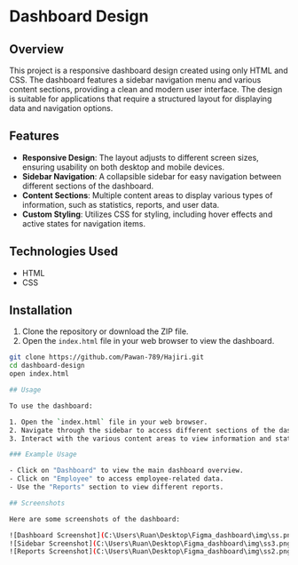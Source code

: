 # Dashboard Design

## Overview

This project is a responsive dashboard design created using only HTML and CSS. The dashboard features a sidebar navigation menu and various content sections, providing a clean and modern user interface. The design is suitable for applications that require a structured layout for displaying data and navigation options.

## Features

- **Responsive Design**: The layout adjusts to different screen sizes, ensuring usability on both desktop and mobile devices.
- **Sidebar Navigation**: A collapsible sidebar for easy navigation between different sections of the dashboard.
- **Content Sections**: Multiple content areas to display various types of information, such as statistics, reports, and user data.
- **Custom Styling**: Utilizes CSS for styling, including hover effects and active states for navigation items.

## Technologies Used

- HTML
- CSS

## Installation

1. Clone the repository or download the ZIP file.
2. Open the `index.html` file in your web browser to view the dashboard.

```bash
git clone https://github.com/Pawan-789/Hajiri.git
cd dashboard-design
open index.html

## Usage

To use the dashboard:

1. Open the `index.html` file in your web browser.
2. Navigate through the sidebar to access different sections of the dashboard.
3. Interact with the various content areas to view information and statistics.

### Example Usage

- Click on "Dashboard" to view the main dashboard overview.
- Click on "Employee" to access employee-related data.
- Use the "Reports" section to view different reports.

## Screenshots

Here are some screenshots of the dashboard:

![Dashboard Screenshot](C:\Users\Ruan\Desktop\Figma_dashboard\img\ss.png) 
![Sidebar Screenshot](C:\Users\Ruan\Desktop\Figma_dashboard\img\ss3.png) 
![Reports Screenshot](C:\Users\Ruan\Desktop\Figma_dashboard\img\ss2.png) 
